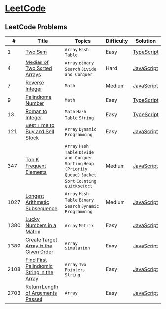 # [LeetCode](https://leetcode.com/problemset/all/)

## LeetCode Problems

| #    | Title                                                                                                                   | Topics                                                                                                             | Difficulty | Solution                                                                                   |
| ---- | ----------------------------------------------------------------------------------------------------------------------- | ------------------------------------------------------------------------------------------------------------------ | ---------- | ------------------------------------------------------------------------------------------ |
| 1    | [Two Sum](https://leetcode.com/problems/two-sum/)                                                                       | `Array` `Hash Table`                                                                                               | Easy       | [TypeScript](https://github.com/cundodev/leetcode-solutions/blob/master/Solutions/1.ts)    |
| 4    | [Median of Two Sorted Arrays](https://leetcode.com/problems/median-of-two-sorted-arrays/)                               | `Array` `Binary Search` `Divide and Conquer`                                                                       | Hard       | [JavaScript](https://github.com/cundodev/leetcode-solutions/blob/master/Solutions/4.js)    |
| 7    | [Reverse Integer](https://leetcode.com/problems/reverse-integer/)                                                       | `Math`                                                                                                             | Medium     | [JavaScript](https://github.com/cundodev/leetcode-solutions/blob/master/Solutions/7.js)    |
| 9    | [Palindrome Number](https://leetcode.com/problems/palindrome-number/)                                                   | `Math`                                                                                                             | Easy       | [TypeScript](https://github.com/cundodev/leetcode-solutions/blob/master/Solutions/9.ts)    |
| 13   | [Roman to Integer](https://leetcode.com/problems/roman-to-integer/)                                                     | `Math` `Hash Table` `String`                                                                                       | Easy       | [TypeScript](https://github.com/cundodev/leetcode-solutions/blob/master/Solutions/13.ts)   |
| 121  | [Best Time to Buy and Sell Stock](https://leetcode.com/problems/best-time-to-buy-and-sell-stock/)                       | `Array` `Dynamic Programming`                                                                                      | Easy       | [JavaScript](https://github.com/cundodev/leetcode-solutions/blob/master/Solutions/121.js)  |
| 347  | [Top K Frequent Elements](https://leetcode.com/problems/top-k-frequent-elements/description/)                           | `Array` `Hash Table` `Divide and Conquer` `Sorting` `Heap (Priority Queue)` `Bucket Sort` `Counting` `Quickselect` | Medium     | [JavaScript](https://github.com/cundodev/leetcode-solutions/blob/master/Solutions/347.js)  |
| 1027 | [Longest Arithmetic Subsequence](https://leetcode.com/problems/longest-arithmetic-subsequence/)                         | `Array` `Hash Table` `Binary Search` `Dynamic Programming`                                                         | Medium     | [JavaScript](https://github.com/cundodev/leetcode-solutions/blob/master/Solutions/1027.js) |
| 1380 | [Lucky Numbers in a Matrix](https://leetcode.com/problems/lucky-numbers-in-a-matrix/)                                   | `Array` `Matrix`                                                                                                   | Easy       | [JavaScript](https://github.com/cundodev/leetcode-solutions/blob/master/Solutions/1380.js) |
| 1389 | [Create Target Array in the Given Order](https://leetcode.com/problems/create-target-array-in-the-given-order/)         | `Array` `Simulation`                                                                                               | Easy       | [JavaScript](https://github.com/cundodev/leetcode-solutions/blob/master/Solutions/1389.js) |
| 2108 | [Find First Palindromic String in the Array](https://leetcode.com/problems/find-first-palindromic-string-in-the-array/) | `Array` `Two Pointers` `String`                                                                                    | Easy       | [JavaScript](https://github.com/cundodev/leetcode-solutions/blob/master/Solutions/2108.js) |
| 2703 | [Return Length of Arguments Passed](https://leetcode.com/problems/return-length-of-arguments-passed/description/)       | `Array`                                                                                                            | Easy       | [JavaScript](https://github.com/cundodev/leetcode-solutions/blob/master/Solutions/2703.js) |
